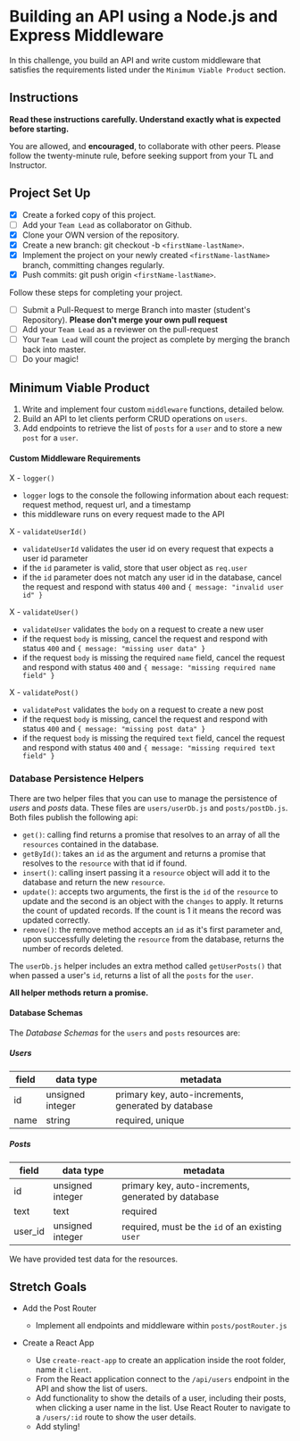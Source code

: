 # Building an API using a Node.js and Express Middleware

In this challenge, you build an API and write custom middleware that satisfies the requirements listed under the `Minimum Viable Product` section.

## Instructions

**Read these instructions carefully. Understand exactly what is expected before starting.**

You are allowed, and **encouraged**, to collaborate with other peers. Please follow the twenty-minute rule, before seeking support from your TL and Instructor.

## Project Set Up

- [x] Create a forked copy of this project.
- [ ] Add your `Team Lead` as collaborator on Github.
- [x] Clone your OWN version of the repository.
- [x] Create a new branch: git checkout -b `<firstName-lastName>`.
- [x] Implement the project on your newly created `<firstName-lastName>` branch, committing changes regularly.
- [x] Push commits: git push origin `<firstName-lastName>`.

Follow these steps for completing your project.

- [ ] Submit a Pull-Request to merge <firstName-lastName> Branch into master (student's Repository). **Please don't merge your own pull request**
- [ ] Add your `Team Lead` as a reviewer on the pull-request
- [ ] Your `Team Lead` will count the project as complete by merging the branch back into master.
- [ ] Do your magic!

## Minimum Viable Product

1. Write and implement four custom `middleware` functions, detailed below.
1. Build an API to let clients perform CRUD operations on `users`.
1. Add endpoints to retrieve the list of `posts` for a `user` and to store a new `post` for a `user`.

#### Custom Middleware Requirements

X - `logger()`

  - `logger` logs to the console the following information about each request: request method, request url, and a timestamp
  - this middleware runs on every request made to the API

X - `validateUserId()`

  - `validateUserId` validates the user id on every request that expects a user id parameter
  - if the `id` parameter is valid, store that user object as `req.user`
  - if the `id` parameter does not match any user id in the database, cancel the request and respond with status `400` and `{ message: "invalid user id" }`

X - `validateUser()`

  - `validateUser` validates the `body` on a request to create a new user
  - if the request `body` is missing, cancel the request and respond with status `400` and `{ message: "missing user data" }`
  - if the request `body` is missing the required `name` field, cancel the request and respond with status `400` and `{ message: "missing required name field" }`

X - `validatePost()`
  - `validatePost` validates the `body` on a request to create a new post
  - if the request `body` is missing, cancel the request and respond with status `400` and `{ message: "missing post data" }`
  - if the request `body` is missing the required `text` field, cancel the request and respond with status `400` and `{ message: "missing required text field" }`

### Database Persistence Helpers

There are two helper files that you can use to manage the persistence of _users_ and _posts_ data. These files are `users/userDb.js` and `posts/postDb.js`. Both files publish the following api:

- `get()`: calling find returns a promise that resolves to an array of all the `resources` contained in the database.
- `getById()`: takes an `id` as the argument and returns a promise that resolves to the `resource` with that id if found.
- `insert()`: calling insert passing it a `resource` object will add it to the database and return the new `resource`.
- `update()`: accepts two arguments, the first is the `id` of the `resource` to update and the second is an object with the `changes` to apply. It returns the count of updated records. If the count is 1 it means the record was updated correctly.
- `remove()`: the remove method accepts an `id` as it's first parameter and, upon successfully deleting the `resource` from the database, returns the number of records deleted.

The `userDb.js` helper includes an extra method called `getUserPosts()` that when passed a user's `id`, returns a list of all the `posts` for the `user`.

**All helper methods return a promise.**

#### Database Schemas

The _Database Schemas_ for the `users` and `posts` resources are:

##### Users

| field | data type        | metadata                                            |
| ----- | ---------------- | --------------------------------------------------- |
| id    | unsigned integer | primary key, auto-increments, generated by database |
| name  | string           | required, unique                                    |

##### Posts

| field   | data type        | metadata                                            |
| ------- | ---------------- | --------------------------------------------------- |
| id      | unsigned integer | primary key, auto-increments, generated by database |
| text    | text             | required                                            |
| user_id | unsigned integer | required, must be the `id` of an existing `user`    |

We have provided test data for the resources.

## Stretch Goals

- Add the Post Router

  - Implement all endpoints and middleware within `posts/postRouter.js`

- Create a React App
  - Use `create-react-app` to create an application inside the root folder, name it `client`.
  - From the React application connect to the `/api/users` endpoint in the API and show the list of users.
  - Add functionality to show the details of a user, including their posts, when clicking a user name in the list. Use React Router to navigate to a `/users/:id` route to show the user details.
  - Add styling!
